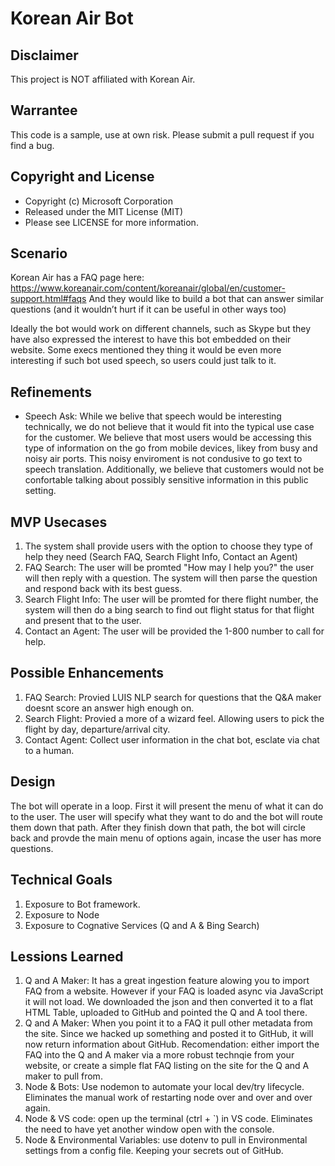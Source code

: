 Korean Air Bot
==============

Disclaimer
----------
This project is NOT affiliated with Korean Air. 

Warrantee
---------
This code is a sample, use at own risk. Please submit a pull request if you find a bug. 

Copyright and License
----------------------
 - Copyright (c) Microsoft Corporation
 - Released under the MIT License (MIT)
 - Please see LICENSE for more information.

Scenario
----
Korean Air has a FAQ page here: https://www.koreanair.com/content/koreanair/global/en/customer-support.html#faqs And they would like to build a bot that can answer similar questions (and it wouldn’t hurt if it can be useful in other ways too) 
 
Ideally the bot would work on different channels, such as Skype but they have also expressed the interest to have this bot embedded on their website. Some execs mentioned they thing it would be even more interesting if such bot used speech, so users could just talk to it. 

Refinements
-----------
- Speech Ask: While we belive that speech would be interesting technically, we do not believe that it would fit into the typical use case for the customer. We believe that most users would be accessing this type of information on the go from mobile devices, likey from busy and noisy air ports. This noisy enviroment is not condusive to go text to speech translation. Additionally, we believe that customers would not be confortable talking about possibly sensitive information in this public setting. 

MVP Usecases
--------
1. The system shall provide users with the option to choose they type of help they need (Search FAQ, Search Flight Info, Contact an Agent)
2. FAQ Search: The user will be promted "How may I help you?" the user will then reply with a question. The system will then parse the question and respond back with its best guess.
3. Search Flight Info: The user will be promted for there flight number, the system will then do a bing search to find out flight status for that flight and present that to the user. 
4. Contact an Agent: The user will be provided the 1-800 number to call for help. 

Possible Enhancements
---------------------
1. FAQ Search: Provied LUIS NLP search for questions that the Q&A maker doesnt score an answer high enough on. 
2. Search Flight: Provied a more of a wizard feel. Allowing users to pick the flight by day, departure/arrival city.
3. Contact Agent: Collect user information in the chat bot, esclate via chat to a human.

Design
------
The bot will operate in a loop. First it will present the menu of what it can do to the user. The user will specify what they want to do and the bot will route them down that path. After they finish down that path, the bot will circle back and provde the main menu of options again, incase the user has more questions. 

Technical Goals
---------------
1. Exposure to Bot framework. 
2. Exposure to Node
3. Exposure to Cognative Services (Q and A & Bing Search)

Lessions Learned
----------------
1. Q and A Maker: It has a great ingestion feature alowing you to import FAQ from a website. However if your FAQ is loaded async via JavaScript it will not load. We downloaded the json and then converted it to a flat HTML Table, uploaded to GitHub and pointed the Q and A tool there. 
2. Q and A Maker: When you point it to a FAQ it pull other metadata from the site. Since we hacked up something and posted it to GitHub, it will now return information about GitHub. Recomendation: either import the FAQ into the Q and A maker via a more robust technqie from your website, or create a simple flat FAQ listing on the site for the Q and A maker to pull from. 
3. Node & Bots: Use nodemon to automate your local dev/try lifecycle. Eliminates the manual work of restarting node over and over and over again. 
4. Node & VS code: open up the terminal (ctrl + `) in VS code. Eliminates the need to have yet another window open with the console. 
5. Node & Environmental Variables: use dotenv to pull in Environmental settings from a config file. Keeping your secrets out of GitHub. 